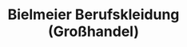 ---
title: "Bielmeier Berufskleidung (Großhandel)"
url: /ludwigsburg/bielmeier-berufskleidung-grosshandel/
shop: Kleidung
---